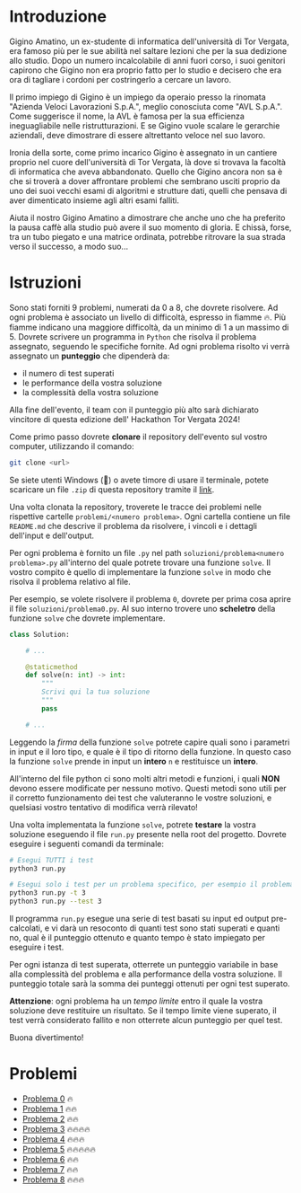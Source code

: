 # Introduzione
Gigino Amatino, un ex-studente di informatica dell'università di Tor Vergata, era famoso più per le sue abilità nel saltare lezioni che per la sua dedizione allo studio.
Dopo un numero incalcolabile di anni fuori corso, i suoi genitori capirono che Gigino non era proprio fatto per lo studio e decisero che era ora di tagliare i cordoni per costringerlo a cercare un lavoro.


Il primo impiego di Gigino è un impiego da operaio presso la rinomata "Azienda Veloci Lavorazioni S.p.A.", meglio conosciuta come "AVL S.p.A.".
Come suggerisce il nome, la AVL è famosa per la sua efficienza ineguagliabile nelle ristrutturazioni.
E se Gigino vuole scalare le gerarchie aziendali, deve dimostrare di essere altrettanto veloce nel suo lavoro.

Ironia della sorte, come primo incarico Gigino è assegnato in un cantiere proprio nel cuore dell'università di Tor Vergata, là dove si trovava la facoltà di informatica che aveva abbandonato.
Quello che Gigino ancora non sa è che si troverà a dover affrontare problemi che sembrano usciti proprio da uno dei suoi vecchi esami di algoritmi e strutture dati, quelli che pensava di aver dimenticato insieme agli altri esami falliti.

Aiuta il nostro Gigino Amatino a dimostrare che anche uno che ha preferito la pausa caffè alla studio può avere il suo momento di gloria. E chissà, forse, tra un tubo piegato e una matrice ordinata, potrebbe ritrovare la sua strada verso il successo, a modo suo...

# Istruzioni
Sono stati forniti 9 problemi, numerati da 0 a 8, che dovrete risolvere.
Ad ogni problema è associato un livello di difficoltà, espresso in fiamme 🔥.
Più fiamme indicano una maggiore difficoltà, da un minimo di 1 a un massimo di 5.
Dovrete scrivere un programma in `Python` che risolva il problema assegnato, seguendo le specifiche fornite.
Ad ogni problema risolto vi verrà assegnato un **punteggio** che dipenderà da:
- il numero di test superati
- le performance della vostra soluzione
- la complessità della vostra soluzione

Alla fine dell'evento, il team con il punteggio più alto sarà dichiarato vincitore di questa edizione dell' Hackathon Tor Vergata 2024!

Come primo passo dovrete **clonare** il repository dell'evento sul vostro computer, utilizzando il comando:
```bash
git clone <url>
```
Se siete utenti Windows (🐣) o avete timore di usare il terminale, potete scaricare un file `.zip` di questa repository tramite il [link]().

Una volta clonata la repository, troverete le tracce dei problemi nelle rispettive cartelle `problemi/<numero problema>`.
Ogni cartella contiene un file `README.md` che descrive il problema da risolvere, i vincoli e i dettagli dell'input e dell'output.

Per ogni problema è fornito un file `.py` nel path `soluzioni/problema<numero problema>.py` all'interno del quale potrete trovare una funzione `solve`.
Il vostro compito è quello di implementare la funzione `solve` in modo che risolva il problema relativo al file.

Per esempio, se volete risolvere il problema `0`, dovrete per prima cosa aprire il file `soluzioni/problema0.py`.
Al suo interno trovere uno **scheletro** della funzione `solve` che dovrete implementare.
```python
class Solution:

    # ...

    @staticmethod
    def solve(n: int) -> int:
        """
        Scrivi qui la tua soluzione
        """
        pass

    # ...
```

Leggendo la *firma* della funzione `solve` potrete capire quali sono i parametri in input e il loro tipo, e quale è il tipo di ritorno della funzione.
In questo caso la funzione `solve` prende in input un **intero** `n` e restituisce un **intero**.

All'interno del file python ci sono molti altri metodi e funzioni, i quali **NON** devono essere modificate per nessuno motivo.
Questi metodi sono utili per il corretto funzionamento dei test che valuteranno le vostre soluzioni, e quelsiasi vostro tentativo di modifica verrà rilevato!

Una volta implementata la funzione `solve`, potrete **testare** la vostra soluzione eseguendo il file `run.py` presente nella root del progetto.
Dovrete eseguire i seguenti comandi da terminale:
```bash
# Esegui TUTTI i test
python3 run.py

# Esegui solo i test per un problema specifico, per esempio il problema 3
python3 run.py -t 3
python3 run.py --test 3
```

Il programma `run.py` esegue una serie di test basati su input ed output pre-calcolati, e vi darà un resoconto di quanti test sono stati superati e quanti no, qual è il punteggio ottenuto e quanto tempo è stato impiegato per eseguire i test.

Per ogni istanza di test superata, otterrete un punteggio variabile in base alla complessità del problema e alla performance della vostra soluzione.
Il punteggio totale sarà la somma dei punteggi ottenuti per ogni test superato.

**Attenzione**: ogni problema ha un *tempo limite* entro il quale la vostra soluzione deve restituire un risultato.
Se il tempo limite viene superato, il test verrà considerato fallito e non otterrete alcun punteggio per quel test.

Buona divertimento!

# Problemi
- [Problema 0](problemi/0/README.md) 🔥
- [Problema 1](problemi/1/README.md) 🔥🔥
- [Problema 2](problemi/2/README.md) 🔥🔥
- [Problema 3](problemi/3/README.md) 🔥🔥🔥🔥
- [Problema 4](problemi/4/README.md) 🔥🔥🔥
- [Problema 5](problemi/5/README.md) 🔥🔥🔥🔥🔥
- [Problema 6](problemi/6/README.md) 🔥🔥
- [Problema 7](problemi/7/README.md) 🔥🔥
- [Problema 8](problemi/8/README.md) 🔥🔥🔥
